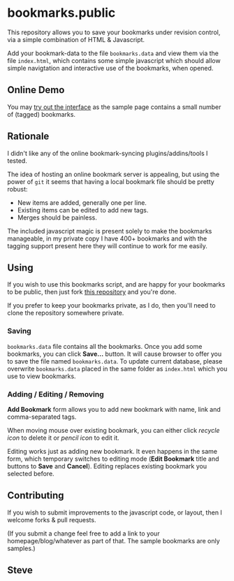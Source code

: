 bookmarks.public
================

This repository allows you to save your bookmarks under revision control,
via a simple combination of HTML & Javascript.

Add your bookmark-data to the file `bookmarks.data` and view them via the
file `index.html`, which contains some simple javascript which should allow simple
navigtation and interactive use of the bookmarks, when opened.


Online Demo
-----------

You may [try out the interface](http://www.steve.org.uk/Software/bookmarks/bookmarks.public/) as the sample page contains a small number of (tagged) bookmarks.


Rationale
---------

I didn't like any of the online bookmark-syncing plugins/addins/tools I tested.

The idea of hosting an online bookmark server is appealing, but using the
power of `git` it seems that having a local bookmark file should be pretty robust:

 * New items are added, generally one per line.
 * Existing items can be edited to add new tags.
 * Merges should be painless.

The included javascript magic is present solely to make the bookmarks manageable,
in my private copy I have 400+ bookmarks and with the tagging support present here
they will continue to work for me easily.


Using
-----

If you wish to use this bookmarks script, and are happy for your bookmarks
to be public, then just fork [this repository](https://github.com/skx/bookmarks.public) and you're done.

If you prefer to keep your bookmarks private, as I do, then you'll need to
clone the repository somewhere private.

### Saving

`bookmarks.data` file contains all the bookmarks. Once you add some bookmarks,
you can click **Save...** button. It will cause browser to offer you to save the
file named `bookmarks.data`. To update current database, please overwrite
`bookmarks.data` placed in the same folder as `index.html` which you use to view bookmarks.

### Adding / Editing / Removing

**Add Bookmark** form allows you to add new bookmark with name, link and comma-separated tags.

When moving mouse over existing bookmark, you can either click *recycle icon* to delete it or
*pencil icon* to edit it.

Editing works just as adding new bookmark. It even happens in the same form, which temporary
switches to editing mode (**Edit Bookmark** title and buttons to **Save** and **Cancel**).
Editing replaces existing bookmark you selected before.

Contributing
------------

If you wish to submit improvements to the javascript code, or layout, then I welcome forks & pull requests.

(If you submit a change feel free to add a link to your homepage/blog/whatever as part of that.  The sample bookmarks are only samples.)

Steve
--
